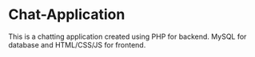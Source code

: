 # Chat-Application
This is a chatting application created using PHP for backend. MySQL for database and HTML/CSS/JS for frontend.
